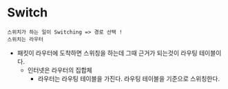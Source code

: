 # Switch 
    스위치가 하는 일이 Switching => 경로 선택 ! 
    스위치는 라우터 
* 패킷이 라우터에 도착하면 스위칭을 하는데 그때 근거가 되는것이 라우팅 테이블이다.
  * 인터넷은 라우터의 집합체
    * 라우터는 라우팅 테이블을 가진다. 라우팅 테이블을 기준으로 스위칭한다.